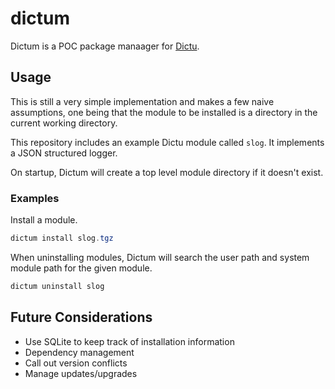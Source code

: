 # dictum

Dictum is a POC package manaager for [Dictu](github.com/Dictu-lang/Dictu).

## Usage

This is still a very simple implementation and makes a few naive assumptions, one being that the module to be installed is a directory in the current working directory. 

This repository includes an example Dictu module called `slog`. It implements a JSON structured logger.

On startup, Dictum will create a top level module directory if it doesn't exist.

### Examples 

Install a module. 

```cs
dictum install slog.tgz
```

When uninstalling modules, Dictum will search the user path and system module path for the given module.

```cs
dictum uninstall slog
```

## Future Considerations

* Use SQLite to keep track of installation information
* Dependency management
* Call out version conflicts
* Manage updates/upgrades
